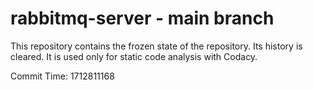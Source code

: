 # rabbitmq-server - main branch

This repository contains the frozen state of the repository.
Its history is cleared. It is used only for static code
analysis with Codacy.

Commit Time: 1712811168